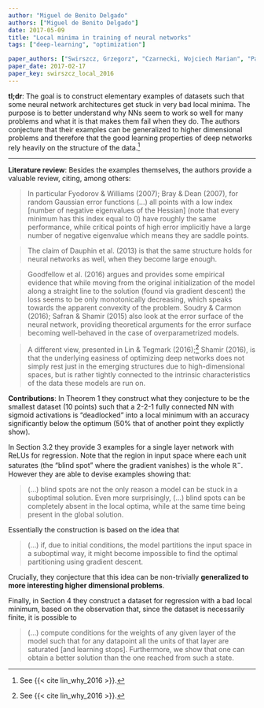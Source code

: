 ```yaml
---
author: "Miguel de Benito Delgado"
authors: ["Miguel de Benito Delgado"]
date: 2017-05-09
title: "Local minima in training of neural networks"
tags: ["deep-learning", "optimization"]

paper_authors: ["Swirszcz, Grzegorz", "Czarnecki, Wojciech Marian", "Pascanu, Razvan"]
paper_date: 2017-02-17
paper_key: swirszcz_local_2016
---
```


**tl;dr**: The goal is to construct elementary examples of datasets
such that some neural network architectures get stuck in very bad
local minima. The purpose is to better understand why NNs seem to work
so well for many problems and what it is that makes them fail when
they do. The authors conjecture that their examples can be generalized
to higher dimensional problems and therefore that the good learning
properties of deep networks rely heavily on the structure of the
data.[^1]

---

**Literature review**: Besides the examples themselves, the authors
provide a valuable review, citing, among others:

> In particular Fyodorov & Williams (2007); Bray & Dean (2007), for
> random Gaussian error functions (…) all points with a low index
> \[number of negative eigenvalues of the Hessian\] (note that every
> minimum has this index equal to 0) have roughly the same performance,
> while critical points of high error implicitly have a large number of
> negative eigenvalue which means they are saddle points.

> The claim of Dauphin et al. (2013) is that the same structure holds
> for neural networks as well, when they become large enough.

> Goodfellow et al. (2016) argues and provides some empirical evidence
> that while moving from the original initialization of the model along
> a straight line to the solution (found via gradient descent) the loss
> seems to be only monotonically decreasing, which speaks towards the
> apparent convexity of the problem. Soudry & Carmon (2016); Safran &
> Shamir (2015) also look at the error surface of the neural network,
> providing theoretical arguments for the error surface becoming
> well-behaved in the case of overparametrized models.

> A different view, presented in Lin & Tegmark (2016);[^1]
> Shamir (2016), is that the underlying easiness of optimizing deep
> networks does not simply rest just in the emerging structures due to
> high-dimensional spaces, but is rather tightly connected to the
> intrinsic characteristics of the data these models are run on.

**Contributions**: In Theorem 1 they construct what they conjecture to
be the smallest dataset (10 points) such that a 2-2-1 fully connected
NN with sigmoid activations is “deadlocked” into a local minimum with
an accuracy significantly below the optimum (50% that of another point
they explictly show).

In Section 3.2 they provide 3 examples for a single layer network with
ReLUs for regression. Note that the region in input space where each
unit saturates (the “blind spot” where the gradient vanishes) is the
whole $\mathbb{R}^-$. However they are able to devise examples showing
that:

> (…) blind spots are not the only reason a model can be stuck in a
> suboptimal solution. Even more surprisingly, (…) blind spots can be
> completely absent in the local optima, while at the same time being
> present in the global solution.

Essentially the construction is based on the idea that

> (…) if, due to initial conditions, the model partitions the input
> space in a suboptimal way, it might become impossible to find the
> optimal partitioning using gradient descent.

Crucially, they conjecture that this idea can be non-trivially
**generalized to more interesting higher dimensional problems**.

Finally, in Section 4 they construct a dataset for regression with a
bad local minimum, based on the observation that, since the dataset is
necessarily finite, it is possible to

> (…) compute conditions for the weights of any given layer of the
> model such that for any datapoint all the units of that layer are
> saturated \[and learning stops\]. Furthermore, we show that one can
> obtain a better solution than the one reached from such a state.

[^1]: See {{< cite lin_why_2016 >}}.
